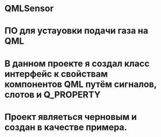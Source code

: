# QMLSensor
# ПО для устаyовки подачи газа на QML
# В данном проекте я создал класс интерфейс к свойствам компонентов QML путём сигналов, слотов и Q_PROPERTY
# Проект являеться черновым и создан в качестве примера.
